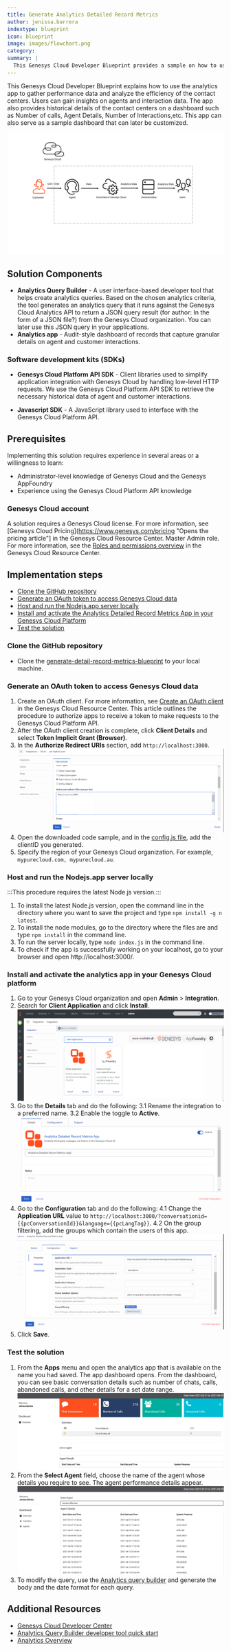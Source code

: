```yaml
---
title: Generate Analytics Detailed Record Metrics
author: jenissa.barrera
indextype: blueprint
icon: blueprint
image: images/flowchart.png
category: 
summary: |
  This Genesys Cloud Developer Blueprint provides a sample on how to use analytics app to analyze the performance of the contact center. 
---
```


This Genesys Cloud Developer Blueprint explains how to use the analytics app to gather performance data and analyze the efficiency of the contact centers. Users can gain insights on agents and interaction data. The app also provides historical details of the contact centers on a dashboard such as Number of calls, Agent Details, Number of Interactions,etc. This app can also serve as a sample dashboard that can later be customized.  

![Flowchart](images/flowchart.png "Flowchart")

## Solution Components

* **Analytics Query Builder** - A user interface-based developer tool that helps create analytics queries. Based on the chosen analytics criteria, the tool generates an analytics query that it runs against the Genesys Cloud Analytics API to return a JSON query result (for author: In the form of a JSON file?) from the Genesys Cloud organization. You can later use this JSON query in your applications.
* **Analytics app** - Audit-style dashboard of records that capture granular details on agent and customer interactions.

### Software development kits (SDKs)

* **Genesys Cloud Platform API SDK** - Client libraries used to simplify application integration with Genesys Cloud by handling low-level HTTP requests. We use the Genesys Cloud Platform API SDK to retrieve the necessary historical data of agent and customer interactions.

* **Javascript SDK** - A JavaScript library used to interface with the Genesys Cloud Platform API.


## Prerequisites

Implementing this solution requires experience in several areas or a willingness to learn:

- Administrator-level knowledge of Genesys Cloud and the Genesys AppFoundry
- Experience using the Genesys Cloud Platform API knowledge


### Genesys Cloud account

A solution requires a Genesys Cloud license. For more information, see [Genesys Cloud Pricing](https://www.genesys.com/pricing "Opens the pricing article"] in the Genesys Cloud Resource Center.
Master Admin role. For more information, see the [Roles and permissions overview](https://help.mypurecloud.com/?p=24360 "Opens the Roles and permissions overview article") in the Genesys Cloud Resource Center.

## Implementation steps
* [Clone the GitHub repository](#clone-the-repository-containing-the-project-files "Goes to the Download the repository from GitHub section")
* [Generate an OAuth token to access Genesys Cloud data](#generate-an-oauth-client-token-implicit-grant-in-genesys-cloud "Goes to the Creation of OAuth client section")
* [Host and run the Nodejs.app server locally](#host-and-run-the-nodejs.app-server "Goes to the Host and run Nodejs.app server locally section")
* [Install and activate the Analytics Detailed Record Metrics App in your Genesys Cloud Platform](#install-and-activate-the-analytics-detailed-record-metrics-app-in-your-genesys-cloud-platform "Goes to app activation and installation inside Genesys Cloud section")
* [Test the solution](#test-the-solution  " Goes to the Testing if the solution was set up successfully section")

### Clone the GitHub repository 

* Clone the [generate-detail-record-metrics-blueprint](https://github.com/GenesysCloudBlueprints/analytics-detail-record-metrics-blueprint "Opens the generate-detail-record-metrics-blueprint repository in GitHub") to your local machine.

### Generate an OAuth token to access Genesys Cloud data
1. Create an OAuth client. For more information, see [Create an OAuth client](https://help.mypurecloud.com/articles/create-an-oauth-client/ "Opens the Create an OAuth client article") in the Genesys Cloud Resource Center. This article outlines the procedure to authorize apps to receive a token to make requests to the Genesys Cloud Platform API.
2. After the OAuth client creation is complete, click **Client Details** and select **Token Implicit Grant (Browser)**. 
3. In the **Authorize Redirect URIs** section, add `http://localhost:3000`. 
 ![Client Details Authorize Redirect URI](images/client-details-authorize-redirect-uri.png "Client Details Authorize Redirect URI")
4. Open the downloaded code sample, and in the [config.js file](https://github.com/jenissabarrera/generate-detail-record-metrics-blueprint/blob/main/docs/scripts/config.js), add the clientID you generated. 
5. Specify the region of your Genesys Cloud organization. For example, `mypurecloud.com, mypurecloud.au`.

### Host and run the Nodejs.app server locally

:::This procedure requires the latest Node.js version.:::

1. To install the latest Node.js version, open the command line in the directory where you want to save the project and type `npm install -g n latest`.
2. To install the node modules, go to the directory where the files are and type `npm install` in the command line.  
3. To run the server locally, type `node index.js` in the command line. 
4. To check if the app is successfully working on your localhost, go to your browser and open http://localhost:3000/.

### Install and activate the analytics app in your Genesys Cloud platform

1. Go to your Genesys Cloud organization and open **Admin** > **Integration**. 
2. Search for **Client Application** and click **Install**. ![Install Client Application](images/client-app-install.png "Install Client Application")
3. Go to the **Details** tab and do the following:
    3.1 Rename the integration to a preferred name.
    3.2 Enable the toggle to **Active**.
 ![Rename the Integration](images/rename-integration.PNG "Rename the Integration")
4. Go to the **Configuration** tab and do the following:
    4.1 Change the **Application URL** value to `http://localhost:3000/?conversationid={{pcConversationId}}&language={{pcLangTag}}`. 
    4.2 On the group filtering, add the groups which contain the users of this app. 
   ![Change URL and group value](images/change-url-and-group.PNG "Change URL and group value")
4. Click **Save**.

### Test the solution

1. From the **Apps** menu and open the analytics app that is available on the name you had saved. The app dashboard opens. From the dashboard, you can see basic conversation details such as number of chats, calls, abandoned calls, and other details for a set date range. 
  ![Dashboard Conversation Detail](images/dashboard-conversation-details.PNG "Dashboard Conversation Detail")
2. From the **Select Agent** field, choose the name of the agent whose details you require to see. The agent performance details appear. 
   ![Dashboard User Detail](images/user-details.PNG "Dashboard User Detail")
3. To modify the query, use the [Analytics query builder](https://developer.genesys.cloud/developer-tools/#/analytics-query-builder "Opens the Developer Tools page") and generate the body and the date format for each query. 

## Additional Resources
* [Genesys Cloud Developer Center](https://developer.mypurecloud.com/)
* [Analytics Query Builder developer tool quick start](https://developer.mypurecloud.com/gettingstarted/developer-tools-analytics-query.html)
* [Analytics Overview](https://developer.mypurecloud.com/api/rest/v2/analytics/overview.html#:~:text=Genesys%20Cloud%20provides%20a%20rich,performance%20and%20customer%2Fagent%20interactions.)